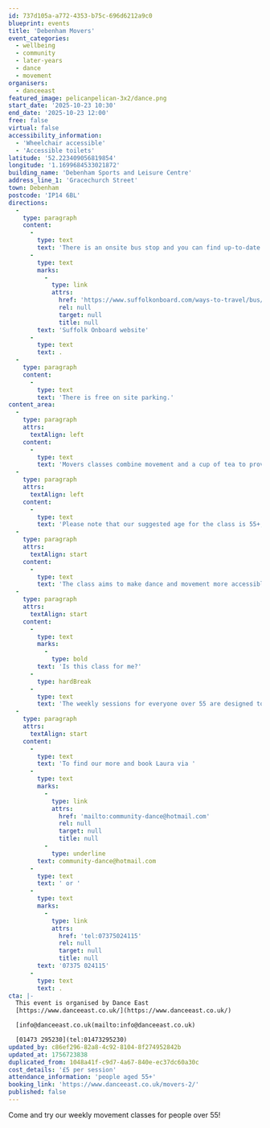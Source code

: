 ```yaml
---
id: 737d105a-a772-4353-b75c-696d6212a9c0
blueprint: events
title: 'Debenham Movers'
event_categories:
  - wellbeing
  - community
  - later-years
  - dance
  - movement
organisers:
  - danceeast
featured_image: pelicanpelican-3x2/dance.png
start_date: '2025-10-23 10:30'
end_date: '2025-10-23 12:00'
free: false
virtual: false
accessibility_information:
  - 'Wheelchair accessible'
  - 'Accessible toilets'
latitude: '52.223409056819854'
longitude: '1.1699684533021872'
building_name: 'Debenham Sports and Leisure Centre'
address_line_1: 'Gracechurch Street'
town: Debenham
postcode: 'IP14 6BL'
directions:
  -
    type: paragraph
    content:
      -
        type: text
        text: 'There is an onsite bus stop and you can find up-to-date times on the '
      -
        type: text
        marks:
          -
            type: link
            attrs:
              href: 'https://www.suffolkonboard.com/ways-to-travel/bus/bus-timetable-updates/'
              rel: null
              target: null
              title: null
        text: 'Suffolk Onboard website'
      -
        type: text
        text: .
  -
    type: paragraph
    content:
      -
        type: text
        text: 'There is free on site parking.'
content_area:
  -
    type: paragraph
    attrs:
      textAlign: left
    content:
      -
        type: text
        text: 'Movers classes combine movement and a cup of tea to provide a positive and creative outlet for people over 55 in Debenham. '
  -
    type: paragraph
    attrs:
      textAlign: left
    content:
      -
        type: text
        text: 'Please note that our suggested age for the class is 55+, but Movers is open to anyone who feels the class would benefit them.'
  -
    type: paragraph
    attrs:
      textAlign: start
    content:
      -
        type: text
        text: 'The class aims to make dance and movement more accessible by pairing the activity with the chance to meet new people in a friendly and relaxed environment. Led by a team of professional dance artists, the Movers classes gives people the opportunity to socialise and get moving in a fun and relaxed environment.'
  -
    type: paragraph
    attrs:
      textAlign: start
    content:
      -
        type: text
        marks:
          -
            type: bold
        text: 'Is this class for me?'
      -
        type: hardBreak
      -
        type: text
        text: 'The weekly sessions for everyone over 55 are designed to boost mental and physical health and include a chance to socialise and connect with others, but most importantly to have fun. Sessions will be led by an experienced dance artist and are suitable for all levels of mobility. No dance experience is necessary.'
  -
    type: paragraph
    attrs:
      textAlign: start
    content:
      -
        type: text
        text: 'To find our more and book Laura via '
      -
        type: text
        marks:
          -
            type: link
            attrs:
              href: 'mailto:community-dance@hotmail.com'
              rel: null
              target: null
              title: null
          -
            type: underline
        text: community-dance@hotmail.com
      -
        type: text
        text: ' or '
      -
        type: text
        marks:
          -
            type: link
            attrs:
              href: 'tel:07375024115'
              rel: null
              target: null
              title: null
        text: '07375 024115'
      -
        type: text
        text: .
cta: |-
  This event is organised by Dance East
  [https://www.danceeast.co.uk/](https://www.danceeast.co.uk/)

  [info@danceeast.co.uk(mailto:info@danceeast.co.uk)

  [01473 295230](tel:01473295230)
updated_by: c86ef296-82a8-4c92-8104-8f274952842b
updated_at: 1756723838
duplicated_from: 1048a41f-c9d7-4a67-840e-ec37dc60a30c
cost_details: '£5 per session'
attendance_information: 'people aged 55+'
booking_link: 'https://www.danceeast.co.uk/movers-2/'
published: false
---
```

Come and try our weekly movement classes for people over 55!